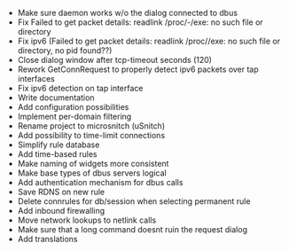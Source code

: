 - Make sure daemon works w/o the dialog connected to dbus
- Fix Failed to get packet details: readlink /proc/-/exe: no such file or directory
- Fix ipv6 (Failed to get packet details: readlink /proc//exe: no such file or directory, no pid found??)
- Close dialog window after tcp-timeout seconds (120)
- Rework GetConnRequest to properly detect ipv6 packets over tap interfaces
- Fix ipv6 detection on tap interface
- Write documentation
- Add configuration possibilities
- Implement per-domain filtering
- Rename project to microsnitch (uSnitch)
- Add possibility to time-limit connections
- Simplify rule database
- Add time-based rules
- Make naming of widgets more consistent
- Make base types of dbus servers logical
- Add authentication mechanism for dbus calls
- Save RDNS on new rule
- Delete connrules for db/session when selecting permanent rule
- Add inbound firewalling
- Move network lookups to netlink calls
- Make sure that a long command doesnt ruin the request dialog
- Add translations
